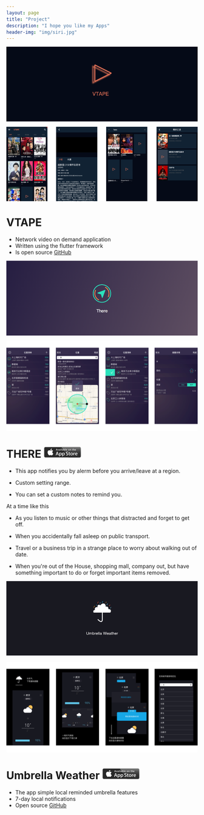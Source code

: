 ```yaml
---
layout: page
title: "Project"
description: "I hope you like my Apps"
header-img: "img/siri.jpg"
---
```


<center>
    <p><img src="https://github.com/ZeroJian/ZeroJian.github.io/blob/master/img/vtape_banner.png?raw=true" align="center"></p>
</center>



<center>
    <p><img src="https://github.com/ZeroJian/ZeroJian.github.io/blob/master/img/vtape_review.png?raw=true" align="center"></p>
</center>

# VTAPE

- Network video on demand application
- Written using the flutter framework
- Is open source [GitHub](https://github.com/ZeroJian/VTAPE)


<center>
    <p><img src="https://github.com/ZeroJian/ZeroJian.github.io/blob/master/img/ThereLogo.png?raw=true" align="center"></p>
</center>

![image1](https://github.com/ZeroJian/ZeroJian.github.io/blob/master/img/ThereScreen.png?raw=true)

# THERE  [![appStore](https://github.com/ZeroJian/ZeroJian.github.io/blob/master/img/APPStore.png?raw=true)](http://itunes.apple.com/app/id1083025134)


- This app notifies you by alerm before you arrive/leave at a region.

- Custom setting range.

- You can set a custom notes to remind you.


At a time like this

- As you listen to music or other things that distracted and forget to get off.

- When you accidentally fall asleep on public transport.

- Travel or a business trip in a strange place to worry about walking out of date.

- When you're out of the House, shopping mall, company out, but have something important to do or forget important items removed.


![umbrellaLogo](https://github.com/ZeroJian/ZeroJian.github.io/blob/master/img/SupportLogo.png?raw=true)

![umbrellaScreen](https://github.com/ZeroJian/ZeroJian.github.io/blob/master/img/UmbrellaWeatherScreen.png?raw=true)

# Umbrella Weather [![appStore](https://github.com/ZeroJian/ZeroJian.github.io/blob/master/img/APPStore.png?raw=true)](http://itunes.apple.com/app/id1079751819)

- The app simple local reminded umbrella features
- 7-day local notifications
- Open source [GitHub](https://github.com/ZeroJian/UmbrellaWeather)
